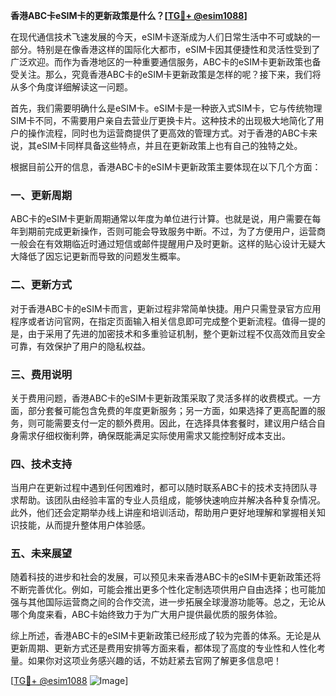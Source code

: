 **香港ABC卡eSIM卡的更新政策是什么？[[TG💪+ @esim1088](https://t.me/s/esim1088)]**

在现代通信技术飞速发展的今天，eSIM卡逐渐成为人们日常生活中不可或缺的一部分。特别是在像香港这样的国际化大都市，eSIM卡因其便捷性和灵活性受到了广泛欢迎。而作为香港地区的一种重要通信服务，ABC卡的eSIM卡更新政策也备受关注。那么，究竟香港ABC卡的eSIM卡更新政策是怎样的呢？接下来，我们将从多个角度详细解读这一问题。

首先，我们需要明确什么是eSIM卡。eSIM卡是一种嵌入式SIM卡，它与传统物理SIM卡不同，不需要用户亲自去营业厅更换卡片。这种技术的出现极大地简化了用户的操作流程，同时也为运营商提供了更高效的管理方式。对于香港的ABC卡来说，其eSIM卡同样具备这些特点，并且在更新政策上也有自己的独特之处。

根据目前公开的信息，香港ABC卡的eSIM卡更新政策主要体现在以下几个方面：

### **一、更新周期**
ABC卡的eSIM卡更新周期通常以年度为单位进行计算。也就是说，用户需要在每年到期前完成更新操作，否则可能会导致服务中断。不过，为了方便用户，运营商一般会在有效期临近时通过短信或邮件提醒用户及时更新。这样的贴心设计无疑大大降低了因忘记更新而导致的问题发生概率。

### **二、更新方式**
对于香港ABC卡的eSIM卡而言，更新过程非常简单快捷。用户只需登录官方应用程序或者访问官网，在指定页面输入相关信息即可完成整个更新流程。值得一提的是，由于采用了先进的加密技术和多重验证机制，整个更新过程不仅高效而且安全可靠，有效保护了用户的隐私权益。

### **三、费用说明**
关于费用问题，香港ABC卡的eSIM卡更新政策采取了灵活多样的收费模式。一方面，部分套餐可能包含免费的年度更新服务；另一方面，如果选择了更高配置的服务，则可能需要支付一定的额外费用。因此，在选择具体套餐时，建议用户结合自身需求仔细权衡利弊，确保既能满足实际使用需求又能控制好成本支出。

### **四、技术支持**
当用户在更新过程中遇到任何困难时，都可以随时联系ABC卡的技术支持团队寻求帮助。该团队由经验丰富的专业人员组成，能够快速响应并解决各种复杂情况。此外，他们还会定期举办线上讲座和培训活动，帮助用户更好地理解和掌握相关知识技能，从而提升整体用户体验感。

### **五、未来展望**
随着科技的进步和社会的发展，可以预见未来香港ABC卡的eSIM卡更新政策还将不断完善优化。例如，可能会推出更多个性化定制选项供用户自由选择；也可能加强与其他国际运营商之间的合作交流，进一步拓展全球漫游功能等。总之，无论从哪个角度来看，ABC卡始终致力于为广大用户提供最优质的服务体验。

综上所述，香港ABC卡的eSIM卡更新政策已经形成了较为完善的体系。无论是从更新周期、更新方式还是费用安排等方面来看，都体现了高度的专业性和人性化考量。如果你对这项业务感兴趣的话，不妨赶紧去官网了解更多信息吧！

[[TG💪+ @esim1088](https://t.me/s/esim1088) ![Image](https://i.postimg.cc/4NQfJmqS/Snipaste-2025-05-13-00-14-12.png)]